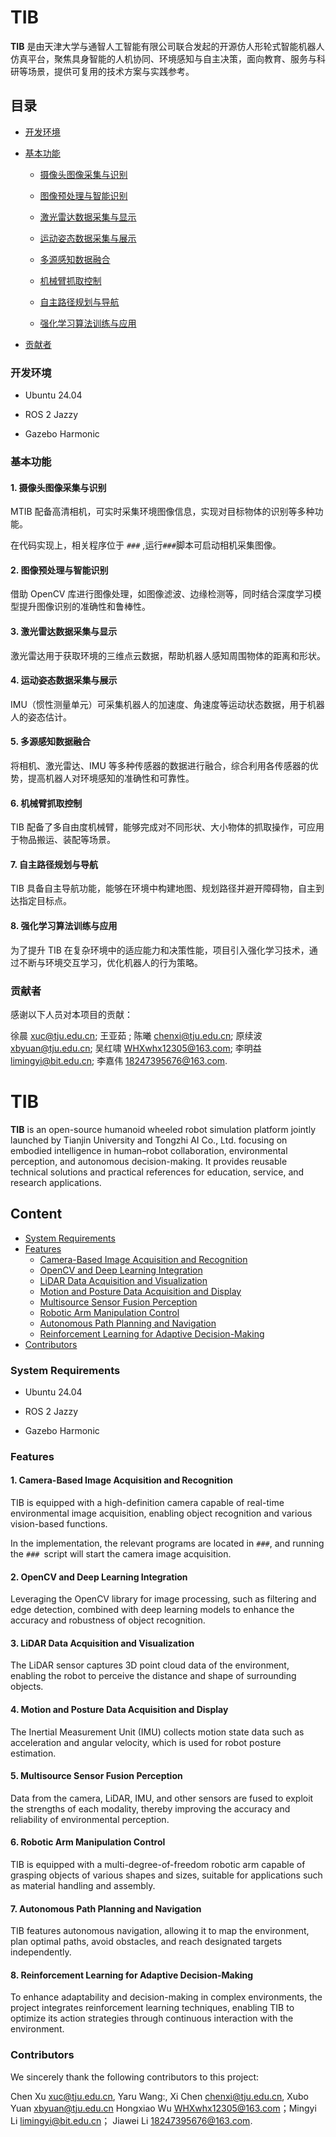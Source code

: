 
# TIB 

**TIB** 是由天津大学与通智人工智能有限公司联合发起的开源仿人形轮式智能机器人仿真平台，聚焦具身智能的人机协同、环境感知与自主决策，面向教育、服务与科研等场景，提供可复用的技术方案与实践参考。

## 目录

 * [开发环境](#开发环境)
 
 * [基本功能](#基本功能)
 
   * [摄像头图像采集与识别](#1-摄像头图像采集与识别)
   
   * [图像预处理与智能识别](#2-图像预处理与智能识别)
 
   * [激光雷达数据采集与显示](#3-激光雷达数据采集与显示)
   
   * [运动姿态数据采集与展示](#4-运动姿态数据采集与展示)
   
   * [多源感知数据融合](#5-多源感知数据融合)
 
   * [机械臂抓取控制](#6-机械臂抓取控制)
  
   * [自主路径规划与导航](#7-自主路径规划与导航)
   
   * [强化学习算法训练与应用](#8-强化学习算法训练与应用)
  
 * [贡献者](#贡献者)

### 开发环境

- Ubuntu 24.04

- ROS 2 Jazzy

- Gazebo Harmonic
  
### 基本功能

#### 1. 摄像头图像采集与识别
    
  MTIB 配备高清相机，可实时采集环境图像信息，实现对目标物体的识别等多种功能。<br>
    
  在代码实现上，相关程序位于 `###` ,运行`###`脚本可启动相机采集图像。<br>
 
 #### 2. 图像预处理与智能识别
    
  借助 OpenCV 库进行图像处理，如图像滤波、边缘检测等，同时结合深度学习模型提升图像识别的准确性和鲁棒性。

 #### 3. 激光雷达数据采集与显示
    
  激光雷达用于获取环境的三维点云数据，帮助机器人感知周围物体的距离和形状。​

 #### 4. 运动姿态数据采集与展示
    
  IMU（惯性测量单元）可采集机器人的加速度、角速度等运动状态数据，用于机器人的姿态估计。

 #### 5. 多源感知数据融合
   
  将相机、激光雷达、IMU 等多种传感器的数据进行融合，综合利用各传感器的优势，提高机器人对环境感知的准确性和可靠性。
 
 #### 6. 机械臂抓取控制
    
   TIB 配备了多自由度机械臂，能够完成对不同形状、大小物体的抓取操作，可应用于物品搬运、装配等场景。

 #### 7. 自主路径规划与导航
  
   TIB 具备自主导航功能，能够在环境中构建地图、规划路径并避开障碍物，自主到达指定目标点。

 #### 8. 强化学习算法训练与应用
   
  为了提升 TIB 在复杂环境中的适应能力和决策性能，项目引入强化学习技术，通过不断与环境交互学习，优化机器人的行为策略。

### 贡献者
  
  感谢以下人员对本项目的贡献：<br>
  
 徐晨 xuc@tju.edu.cn;
 王亚茹 ;
 陈曦 chenxi@tju.edu.cn;
 原续波 xbyuan@tju.edu.cn;
 吴红啸 WHXwhx12305@163.com;
 李明益 limingyi@bit.edu.cn;
 李嘉伟 18247395676@163.com.

 




# TIB

**TIB** is an open-source humanoid wheeled robot simulation platform jointly launched by Tianjin University and Tongzhi AI Co., Ltd. focusing on embodied intelligence in human–robot collaboration, environmental perception, and autonomous decision-making. It provides reusable technical solutions and practical references for education, service, and research applications.


 
## Content

   - [System Requirements](#system-requirements)
   - [Features](#features)
      - [Camera-Based Image Acquisition and Recognition](#1-camera-based-image-acquisition-and-recognition)
      - [OpenCV and Deep Learning Integration](#2-opencv-and-deep-learning-integration)
      - [LiDAR Data Acquisition and Visualization](#3-lidar-data-acquisition-and-visualization)
      - [Motion and Posture Data Acquisition and Display](#4-motion-and-posture-data-acquisition-and-display)
      - [Multisource Sensor Fusion Perception](#5-multisource-sensor-fusion-perception)
      - [Robotic Arm Manipulation Control](#6-robotic-arm-manipulation-control)
      - [Autonomous Path Planning and Navigation](#7-autonomous-path-planning-and-navigation)
      - [Reinforcement Learning for Adaptive Decision-Making](#8-reinforcement-learning-for-adaptive-decision-making)
  - [Contributors](#contributors)
  
### System Requirements

- Ubuntu 24.04

- ROS 2 Jazzy

- Gazebo Harmonic

### Features

 #### 1. Camera-Based Image Acquisition and Recognition
   
   TIB is equipped with a high-definition camera capable of real-time environmental image acquisition, enabling object recognition and various vision-based functions.

   In the implementation, the relevant programs are located in `###`, and running the `### `script will start the camera image acquisition.
 
 #### 2. OpenCV and Deep Learning Integration
   
   Leveraging the OpenCV library for image processing, such as filtering and edge detection, combined with deep learning models to enhance the accuracy and robustness of object recognition.
 
 #### 3. LiDAR Data Acquisition and Visualization

   The LiDAR sensor captures 3D point cloud data of the environment, enabling the robot to perceive the distance and shape of surrounding objects.

 #### 4. Motion and Posture Data Acquisition and Display
  
   The Inertial Measurement Unit (IMU) collects motion state data such as acceleration and angular velocity, which is used for robot posture estimation.

 #### 5. Multisource Sensor Fusion Perception

   Data from the camera, LiDAR, IMU, and other sensors are fused to exploit the strengths of each modality, thereby improving the accuracy and reliability of environmental perception.

#### 6. Robotic Arm Manipulation Control
  
   TIB is equipped with a multi-degree-of-freedom robotic arm capable of grasping objects of various shapes and sizes, suitable for applications such as material handling and assembly.

#### 7. Autonomous Path Planning and Navigation

   TIB features autonomous navigation, allowing it to map the environment, plan optimal paths, avoid obstacles, and reach designated targets independently.

#### 8. Reinforcement Learning for Adaptive Decision-Making

   To enhance adaptability and decision-making in complex environments, the project integrates reinforcement learning techniques, enabling TIB to optimize its action strategies through continuous interaction with the environment.
 
### Contributors

We sincerely thank the following contributors to this project:

Chen Xu xuc@tju.edu.cn,
Yaru Wang:,
Xi Chen chenxi@tju.edu.cn, 
Xubo Yuan xbyuan@tju.edu.cn
Hongxiao Wu WHXwhx12305@163.com；Mingyi Li limingyi@bit.edu.cn；
Jiawei Li 18247395676@163.com.


   


